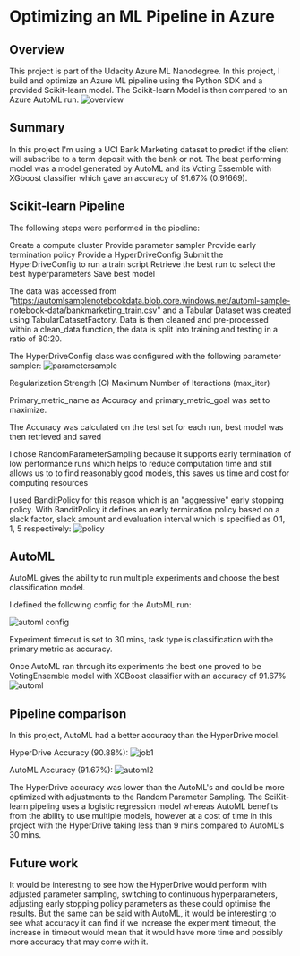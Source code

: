 # Optimizing an ML Pipeline in Azure

## Overview
This project is part of the Udacity Azure ML Nanodegree.
In this project, I build and optimize an Azure ML pipeline using the Python SDK and a provided Scikit-learn model.
The Scikit-learn Model is then compared to an Azure AutoML run.
![overview](https://github.com/samfrost23/nd00333_AZMLND_Optimizing_a_Pipeline_in_Azure-Starter_Files/assets/99268262/a8ce2420-ab28-4965-a1a0-dee0a8073b6c)


## Summary
In this project I'm using a UCI Bank Marketing dataset to predict if the client will subscribe to a term deposit with the bank or not.
The best performing model was a model generated by AutoML and its Voting Essemble with XGboost classifier which gave an accuracy of 91.67% (0.91669).

## Scikit-learn Pipeline
The following steps were performed in the pipeline:

Create a compute cluster
Provide parameter sampler
Provide early termination policy
Provide a HyperDriveConfig
Submit the HyperDriveConfig to run a train script
Retrieve the best run to select the best hyperparameters
Save best model

The data was accessed from "https://automlsamplenotebookdata.blob.core.windows.net/automl-sample-notebook-data/bankmarketing_train.csv" and a Tabular Dataset was created using TabularDatasetFactory.
Data is then cleaned and pre-processed within a clean_data function, the data is split into training and testing in a ratio of 80:20. 

The HyperDriveConfig class was configured with the following parameter sampler:
![parametersample](https://github.com/samfrost23/nd00333_AZMLND_Optimizing_a_Pipeline_in_Azure-Starter_Files/assets/99268262/70de5343-8f0c-4a37-a003-fcfc97a57883)

Regularization Strength (C)
Maximum Number of Iteractions (max_iter) 

Primary_metric_name as Accuracy and primary_metric_goal was set to maximize. 

The Accuracy was calculated on the test set for each run, best model was then retrieved and saved

I chose RandomParameterSampling because it supports early termination of low performance runs which helps to reduce computation time and still allows us to to find reasonably good models, this saves us time and cost for computing resources

I used BanditPolicy for this reason which is an "aggressive" early stopping policy. With BanditPolicy it defines an early termination policy based on a slack factor, slack amount and evaluation interval which is specified as 0.1, 1, 5 respectively:
![policy](https://github.com/samfrost23/nd00333_AZMLND_Optimizing_a_Pipeline_in_Azure-Starter_Files/assets/99268262/795ef812-31a6-46cb-9d15-cb79fbd1c09a)


## AutoML
AutoML gives the ability to run multiple experiments and choose the best classification model.

I defined the following config for the AutoML run:

![automl config](https://github.com/samfrost23/nd00333_AZMLND_Optimizing_a_Pipeline_in_Azure-Starter_Files/assets/99268262/22974abc-1097-49f0-920a-9e22b2b2bf71)


Experiment timeout is set to 30 mins, task type is classification with the primary metric as accuracy.

Once AutoML ran through its experiments the best one proved to be VotingEnsemble model with XGBoost classifier with an accuracy of 91.67%
![automl](https://github.com/samfrost23/nd00333_AZMLND_Optimizing_a_Pipeline_in_Azure-Starter_Files/assets/99268262/994c72a7-34e0-4a54-9511-48d0a249d91d)

## Pipeline comparison
In this project, AutoML had a better accuracy than the HyperDrive model.

HyperDrive Accuracy (90.88%):
![job1](https://github.com/samfrost23/nd00333_AZMLND_Optimizing_a_Pipeline_in_Azure-Starter_Files/assets/99268262/317659b4-6ea6-4ebd-8642-902cc6b04a39)

AutoML Accuracy (91.67%):
![automl2](https://github.com/samfrost23/nd00333_AZMLND_Optimizing_a_Pipeline_in_Azure-Starter_Files/assets/99268262/f5e00c7f-e2ed-4ae5-962e-84946a37762b)

The HyperDrive accuracy was lower than the AutoML's and could be more optimized with adjustments to the Random Parameter Sampling. The SciKit-learn pipeling uses a logistic regression model whereas AutoML benefits from the ability to use multiple models, however at a cost of time in this project with the HyperDrive taking less than 9 mins compared to AutoML's 30 mins.

## Future work
It would be interesting to see how the HyperDrive would perform with adjusted parameter sampling, switching to continuous hyperparameters, adjusting early stopping policy parameters as these could optimise the results. But the same can be said with AutoML, it would be interesting to see what accuracy it can find if we increase the experiment timeout, the increase in timeout would mean that it would have more time and possibly more accuracy that may come with it.
